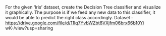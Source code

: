 For the given ‘Iris’ dataset, create the Decision Tree classifier and visualize it graphically. 
The purpose is if we feed any new data to this classifier, it would be able to predict the right class accordingly. 
Dataset : https://drive.google.com/file/d/11Iq7YvbWZbt8VXjfm06brx66b10Yi wK-/view?usp=sharing
